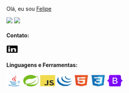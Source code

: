   Olá, eu sou [Felipe](https://github.com/FelipeSSampaio "Profile no github")
    
  <div>
      <img heigth="180em" src="https://github-readme-stats.vercel.app/api?username=FelipeSSampaio&show_icons=true&theme=default&include_all_commits=true&count_private=true" />
      <img heigth="180em" src="https://github-readme-stats.vercel.app/api/top-langs/?username=FelipeSSampaio&layout=compact&langs_count=16&theme=default" />
  </div>
  
  #### Contato:
  <div>
    <a href="https://www.linkedin.com/in/felipe-sampaio-mba-sfc-12475329/">
      <img title="LinkedIn" height="20" width="30" src="https://raw.githubusercontent.com/devicons/devicon/master/icons/linkedin/linkedin-plain.svg" />
    </a>
  </div>
  
  #### Linguagens e Ferramentas:
  <div>
    <img title="Java" height="30" width="40" src="https://raw.githubusercontent.com/devicons/devicon/master/icons/java/java-original.svg" />
    <img title="Spring" height="30" width="40" src="https://raw.githubusercontent.com/devicons/devicon/master/icons/spring/spring-original.svg" />
    <img title="JavaScript" height="30" width="40" src="https://raw.githubusercontent.com/devicons/devicon/master/icons/javascript/javascript-original.svg" />
    <img title="JQuery" height="30" width="40" src="https://raw.githubusercontent.com/devicons/devicon/master/icons/jquery/jquery-original.svg" />
    <img title="HTML" height="30" width="40" src="https://raw.githubusercontent.com/devicons/devicon/master/icons/html5/html5-original.svg" />
    <img title="CSS" height="30" width="40" src="https://raw.githubusercontent.com/devicons/devicon/master/icons/css3/css3-original.svg" />
    <img title="BootStrap" height="30" width="40" src="https://raw.githubusercontent.com/devicons/devicon/master/icons/bootstrap/bootstrap-original.svg" />
  </div>
